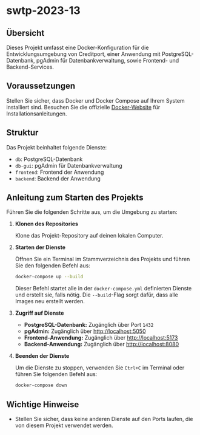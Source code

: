 # swtp-2023-13

## Übersicht

Dieses Projekt umfasst eine Docker-Konfiguration für die Entwicklungsumgebung von Creditport, einer Anwendung mit PostgreSQL-Datenbank, pgAdmin für Datenbankverwaltung, sowie Frontend- und Backend-Services.

## Voraussetzungen

Stellen Sie sicher, dass Docker und Docker Compose auf Ihrem System installiert sind. Besuchen Sie die offizielle [Docker-Website](https://www.docker.com/) für Installationsanleitungen.

## Struktur

Das Projekt beinhaltet folgende Dienste:
- `db`: PostgreSQL-Datenbank
- `db-gui`: pgAdmin für Datenbankverwaltung
- `frontend`: Frontend der Anwendung
- `backend`: Backend der Anwendung

## Anleitung zum Starten des Projekts

Führen Sie die folgenden Schritte aus, um die Umgebung zu starten:

1. **Klonen des Repositories**

   Klone das Projekt-Repository auf deinen lokalen Computer.

2. **Starten der Dienste**

   Öffnen Sie ein Terminal im Stammverzeichnis des Projekts und führen Sie den folgenden Befehl aus:

   ```bash
   docker-compose up --build
   ```

   Dieser Befehl startet alle in der `docker-compose.yml` definierten Dienste und erstellt sie, falls nötig. Die `--build`-Flag sorgt dafür, dass alle Images neu erstellt werden.

3. **Zugriff auf Dienste**

   - **PostgreSQL-Datenbank:** Zugänglich über Port `1432`
   - **pgAdmin:** Zugänglich über [http://localhost:5050](http://localhost:5050)
   - **Frontend-Anwendung:** Zugänglich über [http://localhost:5173](http://localhost:5173)
   - **Backend-Anwendung:** Zugänglich über [http://localhost:8080](http://localhost:8080)

4. **Beenden der Dienste**

   Um die Dienste zu stoppen, verwenden Sie `Ctrl+C` im Terminal oder führen Sie folgenden Befehl aus:

   ```bash
   docker-compose down
   ```

## Wichtige Hinweise

- Stellen Sie sicher, dass keine anderen Dienste auf den Ports laufen, die von diesem Projekt verwendet werden.

